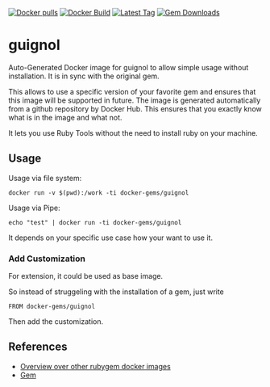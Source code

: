 [![Docker pulls](https://img.shields.io/docker/pulls/rubygem/guignol.svg)](https://hub.docker.com/r/rubygem/guignol/)
[![Docker Build](https://img.shields.io/docker/automated/rubygem/guignol.svg)](https://hub.docker.com/r/rubygem/guignol/)
[![Latest Tag](https://img.shields.io/github/tag/docker-rubygem/guignol.svg)](https://hub.docker.com/r/rubygem/guignol/)
[![Gem Downloads](https://img.shields.io/gem/dt/guignol.svg)](https://rubygems.org/gems/guignol/)
# guignol

Auto-Generated Docker image for guignol to allow simple usage without installation.
It is in sync with the original gem.

This allows to use a specific version of your favorite gem and ensures that this image will be supported in future.
The image is generated automatically from a github repository by Docker Hub.
This ensures that you exactly know what is in the image and what not.

It lets you use Ruby Tools without the need to install ruby on your machine.

## Usage

Usage via file system:

`docker run -v $(pwd):/work -ti docker-gems/guignol`

Usage via Pipe:

`echo "test" | docker run -ti docker-gems/guignol`

It depends on your specific use case how your want to use it.

### Add Customization

For extension, it could be used as base image.

So instead of struggeling with the installation of a gem, just write

`FROM docker-gems/guignol`

Then add the customization.

## References

 - [Overview over other rubygem docker images](https://github.com/thinkbot/docker-rubygem)
 - [Gem](https://rubygems.org/gems/guignol/)
